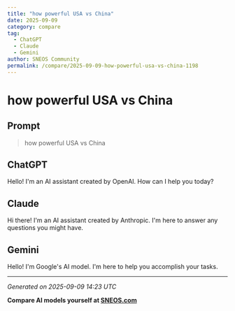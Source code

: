 ```yaml
---
title: "how powerful USA vs China"
date: 2025-09-09
category: compare
tag:
  - ChatGPT
  - Claude
  - Gemini
author: SNEOS Community
permalink: /compare/2025-09-09-how-powerful-usa-vs-china-1198
---
```


# how powerful USA vs China

## Prompt
> how powerful USA vs China

## ChatGPT

Hello! I'm an AI assistant created by OpenAI. How can I help you today?

## Claude

Hi there! I'm an AI assistant created by Anthropic. I'm here to answer any questions you might have.

## Gemini

Hello! I'm Google's AI model. I'm here to help you accomplish your tasks.

---

*Generated on 2025-09-09 14:23 UTC*

**Compare AI models yourself at [SNEOS.com](https://sneos.com)**
